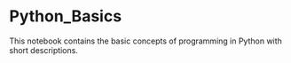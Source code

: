 # Python_Basics
This notebook contains the basic concepts of programming in Python with short descriptions. 
